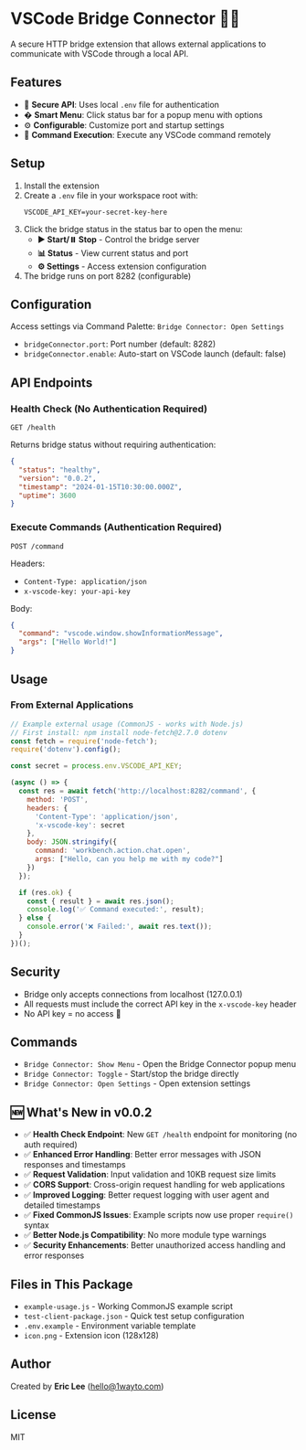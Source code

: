 # VSCode Bridge Connector 🔌🌉

A secure HTTP bridge extension that allows external applications to communicate with VSCode through a local API.

## Features

- 🔐 **Secure API**: Uses local `.env` file for authentication
- � **Smart Menu**: Click status bar for a popup menu with options
- ⚙️ **Configurable**: Customize port and startup settings
- 🎯 **Command Execution**: Execute any VSCode command remotely

## Setup

1. Install the extension
2. Create a `.env` file in your workspace root with:
   ```
   VSCODE_API_KEY=your-secret-key-here
   ```
3. Click the bridge status in the status bar to open the menu:
   - **▶️ Start/⏸️ Stop** - Control the bridge server
   - **📊 Status** - View current status and port
   - **⚙️ Settings** - Access extension configuration
4. The bridge runs on port 8282 (configurable)

## Configuration

Access settings via Command Palette: `Bridge Connector: Open Settings`

- `bridgeConnector.port`: Port number (default: 8282)
- `bridgeConnector.enable`: Auto-start on VSCode launch (default: false)

## API Endpoints

### Health Check (No Authentication Required)
```http
GET /health
```

Returns bridge status without requiring authentication:
```json
{
  "status": "healthy",
  "version": "0.0.2", 
  "timestamp": "2024-01-15T10:30:00.000Z",
  "uptime": 3600
}
```

### Execute Commands (Authentication Required)
```http
POST /command
```

Headers:
- `Content-Type: application/json`  
- `x-vscode-key: your-api-key`

Body:
```json
{
  "command": "vscode.window.showInformationMessage",
  "args": ["Hello World!"]
}
```

## Usage

### From External Applications

```javascript
// Example external usage (CommonJS - works with Node.js)
// First install: npm install node-fetch@2.7.0 dotenv
const fetch = require('node-fetch');
require('dotenv').config();

const secret = process.env.VSCODE_API_KEY;

(async () => {
  const res = await fetch('http://localhost:8282/command', {
    method: 'POST',
    headers: {
      'Content-Type': 'application/json',
      'x-vscode-key': secret
    },
    body: JSON.stringify({
      command: 'workbench.action.chat.open',
      args: ["Hello, can you help me with my code?"]    
    })
  });

  if (res.ok) {
    const { result } = await res.json();
    console.log('✅ Command executed:', result);
  } else {
    console.error('❌ Failed:', await res.text());
  }
})();
```

## Security

- Bridge only accepts connections from localhost (127.0.0.1)
- All requests must include the correct API key in the `x-vscode-key` header
- No API key = no access 🔐

## Commands

- `Bridge Connector: Show Menu` - Open the Bridge Connector popup menu
- `Bridge Connector: Toggle` - Start/stop the bridge directly
- `Bridge Connector: Open Settings` - Open extension settings

## 🆕 What's New in v0.0.2

- ✅ **Health Check Endpoint**: New `GET /health` endpoint for monitoring (no auth required)
- ✅ **Enhanced Error Handling**: Better error messages with JSON responses and timestamps  
- ✅ **Request Validation**: Input validation and 10KB request size limits
- ✅ **CORS Support**: Cross-origin request handling for web applications
- ✅ **Improved Logging**: Better request logging with user agent and detailed timestamps
- ✅ **Fixed CommonJS Issues**: Example scripts now use proper `require()` syntax
- ✅ **Better Node.js Compatibility**: No more module type warnings
- ✅ **Security Enhancements**: Better unauthorized access handling and error responses

## Files in This Package

- `example-usage.js` - Working CommonJS example script
- `test-client-package.json` - Quick test setup configuration
- `.env.example` - Environment variable template
- `icon.png` - Extension icon (128x128)

## Author

Created by **Eric Lee** (hello@1wayto.com)

## License

MIT
